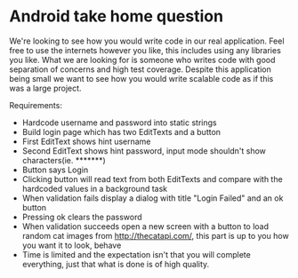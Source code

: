 Android take home question
===

We're looking to see how you would write code in our real application. Feel free to use the internets however you like, this includes using any libraries you like.
What we are looking for is someone who writes code with good separation of concerns and high test coverage. Despite this application being small we want to see how
you would write scalable code as if this was a large project.
 
Requirements:
- Hardcode username and password into static strings
- Build login page which has two EditTexts and a button
- First EditText shows hint username
- Second EditText shows hint password, input mode shouldn't show characters(ie. *******)
- Button says Login
- Clicking button will read text from both EditTexts and compare with the hardcoded values in a background task
- When validation fails display a dialog with title "Login Failed" and an ok button
- Pressing ok clears the password
- When validation succeeds open a new screen with a button to load random cat images from http://thecatapi.com/, this part is up to you how you want it to look, behave
- Time is limited and the expectation isn't that you will complete everything, just that what is done is of high quality.
